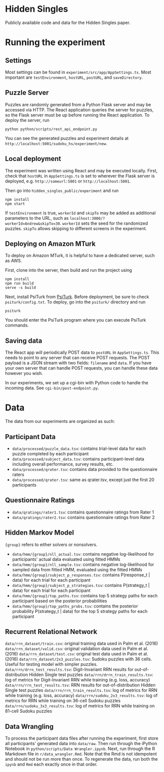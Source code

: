 # Hidden Singles
Publicly available code and data for the Hidden Singles paper.

# Running the experiment

## Settings
Most settings can be found in `experiment/src/app/AppSettings.ts`. Most important are 
`testEnvironment`, `hostURL`, `postURL`, and `saveDirectory`.

## Puzzle Server
Puzzles are randomly generated from a Python Flask server and may be accessed via HTTP.
The React application queries the server for puzzles, so the Flask server must be up before
running the React application. To deploy the server, run

```
python python/scripts/rest_api_endpoint.py
```

You can see the generated puzzles and experiment details at `http://localhost:5001/sudoku_hs/experiment/new`.


## Local deployment
The experiment was written using React and may be executed locally.
First, check that `hostURL` in `AppSettings.ts` is set to wherever the Flask server is deployed, e.g.
`http://someurl:5001` or `http://localhost:5001`.

Then go into `hidden_singles_public/experiment` and run

```
npm install
npm start
```

If `testEnvironment` is true, `workerId` and `skipTo` may be added as additional parameters to the URL, such as `localhost:3000/?workerId=Andrew&skipTo=30`.
`workerId` sets the seed for the randomized puzzles. `skipTo` allows skipping to different screens in the experiment.

## Deploying on Amazon MTurk

To deploy on Amazon MTurk, it is helpful to have a dedicated server, such as AWS.

First, clone into the server, then build and run the project using 

```
npm install
npm run build
serve -s build
```

Next, install PsiTurk from [PsiTurk](http://psiturk.org/). Before deployment, be sure to check `psiturk/config.txt`.
To deploy, go into the `psiturk/` directory and run

```
psiturk
```

You should enter the PsiTurk program where you can execute PsiTurk commands.

## Saving data

The React app will periodically POST data to `postURL` in `AppSettings.ts`. This needs to point to any server that can receive POST requests.
The POST payload is a JSON stream with two fields: `filename` and `data`. If you have your own server that can handle POST requests, you can handle these
data however you wish.

In our experiments, we set up a cgi-bin with Python code to handle the incoming data. See `cgi-bin/post-endpoint.py`.



# Data

The data from our experiments are organized as such:

## Participant Data

- `data/processed/puzzle_data.tsv`: contains trial-level data for each puzzle completed by each participant
- `data/processed/subject_data.tsv`: contains participant-level data including overall performance, survey results, etc.
- `data/processed/qrater.tsv`: contains data provided to the questionnaire raters
- `data/processed/qrater.tsv`: same as qrater.tsv, except just the first 20 participants

## Questionnaire Ratings

- `data/qratings/rater1.tsv`: contains questionnaire ratings from Rater 1
- `data/qratings/rater2.tsv`: contains questionnaire ratings from Rater 2

## Hidden Markov Model

`{group}` refers to either solvers or nonsolvers.

- `data/hmm/{group}/nll_actual.tsv`: contains negative log-likelihood for participants' actual data evaluated using fitted HMMs
- `data/hmm/{group}/nll_sample.tsv`: contains negative log-likelihood for sampled data from fitted HMM, evaluated using the fitted HMMs
- `data/hmm/{group}/subject_p_responses.tsv`: contains P(response_t | data) for each trial for each participant
- `data/hmm/{group}/subject_p_strategies.tsv`: contains P(strategy_t | data) for each trial for each participant
- `data/hmm/{group}/top_paths.tsv`: contains top 5 strategy paths for each participant based on the posterior probabilities
- `data/hmm/{group}/top_paths_probs.tsv`: contains the posterior probability P(strategy_t | data) for the top 5 strategy paths for each participant

## Recurrent Relational Network

`data/rrn_dataset/train.csv`: original training data used in Palm et al. (2016)
`data/rrn_dataset/valid.csv`: original validation data used in Palm et al. (2016)
`data/rrn_dataset/test.csv`: original test data used in Palm et al. (2016)
`data/rrn_dataset/2x3_puzzles.tsv`: Sudoku puzzles with 36 cells. Useful for testing model with simpler puzzles.
`data/rrn/drrn_test_results.tsv`: Digit-Invariant RRN results for out-of-distribution Hidden Single test puzzles
`data/rrn/drrn_train_results.tsv`: log of metrics for Digit-Invariant RRN while training (e.g. loss, accuracy)
`data/rrn/rrn_test_results.tsv`: RRN results for out-of-distribution Hidden Single test puzzles
`data/rrn/rrn_train_results.tsv`: log of metrics for RRN while training (e.g. loss, accuracy)
`data/rrn/sudoku_2x3_results.tsv`: log of metrics for RRN while training on 36-cell Sudoku puzzles
`data/rrn/sudoku_3x3_results.tsv`: log of metrics for RRN while training on 81-cell Sudoku puzzles

## Data Wrangling

To process the participant data files after running the experiment, first store all participants' generated data into 
`data/raw`. Then run through the iPython Notebook in `python/scripts/Data Wrangler.ipynb`. Next, run through the
R Markdown file in `r/data_wrangler.Rmd`. Note that the Rmd is not idempotent and should not be run more than once.
To regenerate the data, run both the `ipynb` and `Rmd` each exactly once in that order.
